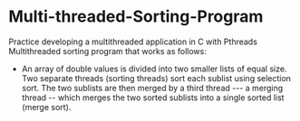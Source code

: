 # Multi-threaded-Sorting-Program

Practice developing a multithreaded application in C with Pthreads
Multithreaded sorting program that works as follows: 
* An array of double values is divided into two smaller lists of equal size. Two separate threads (sorting threads) sort each sublist using selection sort. The two sublists are then merged by a third thread --- a merging thread -- which merges the two sorted sublists into a single sorted list (merge sort).
